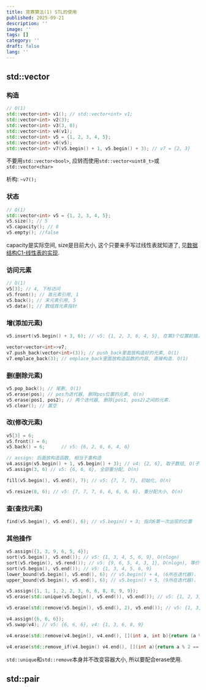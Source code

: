 ```yaml
---
title: 竞赛算法(1) STL的使用
published: 2025-09-21
description: ''
image: ''
tags: []
category: ''
draft: false 
lang: ''
---
```


## std::vector
### 构造
```cpp
// O(1)
std::vector<int> v1(); // std::vector<int> v1;
std::vector<int> v2(3);
std::vector<int> v3(3, 0);
std::vector<int> v4(v1);
std::vector<int> v5 = {1, 2, 3, 4, 5};
std::vector<int> v6(v5);
std::vector<int> v7(v5.begin() + 1, v5.begin() + 3); // v7 = {2, 3}
```

不要用`std::vector<bool>`, 应转而使用`std::vector<uint8_t>`或`std::vector<char>`

析构: `~v7();`

### 状态
```cpp
// O(1)
std::vector<int> v5 = {1, 2, 3, 4, 5};
v5.size(); // 5
v5.capacity(); // 8
v5.empty(); //false
```

capacity是实际空间, size是目前大小, 这个只要亲手写过线性表就知道了, 见[数据结构C1-线性表的实现](.././数据结构c1-线性表的实现/).

### 访问元素
```cpp
// O(1)
v5[3]; // 4, 下标访问
v5.front(); // 首元素引用, 1
v5.back(); // 末元素引用, 5
v5.data(); // 数组首元素指针
```

### 增(添加元素)
```cpp
v5.insert(v5.begin() + 3, 6); // v5: {1, 2, 3, 6, 4, 5}, 在第3个位置前插入6, O(n)

vector<vector<int>>v7;
v7.push_back(vector<int>(3)); // push_back里面放构造好的元素, O(1)
v7.emplace_back(3); // emplace_back里面放构造函数的内容, 直接构造. O(1)
```

### 删(删除元素)
```cpp
v5.pop_back(); // 尾删, O(1)
v5.erase(pos); // pos为迭代器, 删除pos位置的元素, O(n)
v5.erase(pos1, pos2); // 两个迭代器, 删除[pos1, pos2)之间的元素.
v5.clear(); // 置空
```

### 改(修改元素)
```cpp
v5[3] = 6;
v5.front() = 6;
v5.back() = 6;      // v5: {6, 2, 6, 6, 4, 6}

// assign: 后面放构造函数, 相当于重构造
v4.assign(v5.begin() + 1, v5.begin() + 3); // v4: {2, 6}, 取子数组, O(子数组)
v5.assign(3, 6) // v5: {6, 6, 6}, 全部重分配, O(n)

fill(v5.begin(), v5.end(), 7); // v5: {7, 7, 7}, 初始化, O(n)

v5.resize(8, 6); // v5: {7, 7, 7, 6, 6, 6, 6, 6}, 重分配大小, O(n)
```

### 查(查找元素)
```cpp
find(v5.begin(), v5.end(), 6); // v5.begin() + 3; 指向6第一次出现的位置
```

### 其他操作
```cpp
v5.assign({1, 3, 9, 6, 5, 4});
sort(v5.begin(), v5.end()); // v5: {1, 3, 4, 5, 6, 9}, O(nlogn)
sort(v5.rbegin(), v5.rend()); // v5: {9, 6, 5, 4, 3, 1}, O(nlogn), 等价于sort(v5.begin(), v5.end(), greater<int>());
sort(v5.begin(), v5.end()); // v5: {1, 3, 4, 5, 6, 9}
lower_bound(v5.begin(), v5.end(), 6); // v5.begin() + 4, (6所在迭代器). 返回第一个大于等于val的迭代器.
upper_bound(v5.begin(), v5.end(), 6); // v5.begin() + 5, (9所在迭代器). 返回第一个大于val的迭代器.

v5.assign({1, 1, 1, 2, 2, 3, 6, 6, 8, 8, 9, 9});
v5.erase(std::unique(v5.begin(), v5.end()), v5.end()); // v5: {1, 2, 3, 6, 8, 9}, 去除相邻重复, 一般排序后使用. O(n)

v5.erase(std::remove(v5.begin(), v5.end(), 2), v5.end()); // v5: {1, 3, 6, 8, 9}, 去除指定元素.

v4.assign({6, 6, 6});
v5.swap(v4); // v5: {6, 6, 6}, v4: {1, 3, 6, 8, 9}

v4.erase(std::remove(v4.begin(), v4.end(), [](int a, int b){return (a % 2 == 0) && (b % 2 == 0);}), v4.end()); // v4 = {1, 3, 6, 9}, 去除相邻的偶数. 总是保留满足判定条件的第一个.

v4.erase(std::remove_if(v4.begin() v4.end(), [](int a){return a % 2 == 0;}), v4.end()); // v4 = {1, 3, 9}
```
`std::unique`和`std::remove`本身并不改变容器大小, 所以要配合erase使用.


## std::pair